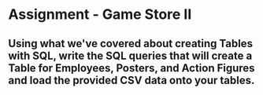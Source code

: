 # Assignment - Game Store II
## Using what we've covered about creating Tables with SQL, write the SQL queries that will create a Table for Employees, Posters, and Action Figures and load the provided CSV data onto your tables.